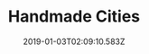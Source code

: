 ---
title: Handmade Cities
artist: Plini
date: 2019-01-03T02:09:10.583Z
cover: a2040672325_16.jpg
styles:
  - Progressive Rock
  - Instrumental
links:
  spotify: https://play.spotify.com/album/36vGWMFViWBpBB4npwmusv
  youtube: https://music.youtube.com/watch?v=4qOeZzZh9MM
  applemusic: https://itunes.apple.com/us/album/handmade-cities/1143950631?uo=4
  soundcloud: ""
  bandcamp: https://plini.bandcamp.com/album/handmade-cities
  googleplay: https://play.google.com/music/m/Bd2w2lqtetrp565hoiymmjkt2vq?signup_if_needed=1
  deezer: https://www.deezer.com/album/76263232
---